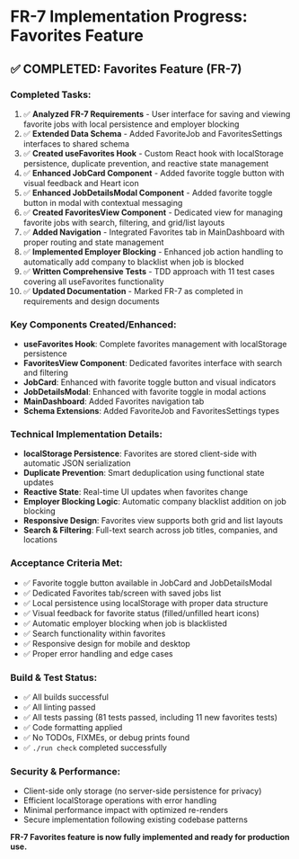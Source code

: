 # FR-7 Implementation Progress: Favorites Feature

## ✅ COMPLETED: Favorites Feature (FR-7)

### Completed Tasks:

1. ✅ **Analyzed FR-7 Requirements** - User interface for saving and viewing favorite jobs with local persistence and employer blocking
2. ✅ **Extended Data Schema** - Added FavoriteJob and FavoritesSettings interfaces to shared schema
3. ✅ **Created useFavorites Hook** - Custom React hook with localStorage persistence, duplicate prevention, and reactive state management
4. ✅ **Enhanced JobCard Component** - Added favorite toggle button with visual feedback and Heart icon
5. ✅ **Enhanced JobDetailsModal Component** - Added favorite toggle button in modal with contextual messaging
6. ✅ **Created FavoritesView Component** - Dedicated view for managing favorite jobs with search, filtering, and grid/list layouts
7. ✅ **Added Navigation** - Integrated Favorites tab in MainDashboard with proper routing and state management
8. ✅ **Implemented Employer Blocking** - Enhanced job action handling to automatically add company to blacklist when job is blocked
9. ✅ **Written Comprehensive Tests** - TDD approach with 11 test cases covering all useFavorites functionality
10. ✅ **Updated Documentation** - Marked FR-7 as completed in requirements and design documents

### Key Components Created/Enhanced:

- **useFavorites Hook**: Complete favorites management with localStorage persistence
- **FavoritesView Component**: Dedicated favorites interface with search and filtering
- **JobCard**: Enhanced with favorite toggle button and visual indicators
- **JobDetailsModal**: Enhanced with favorite toggle in modal actions
- **MainDashboard**: Added Favorites navigation tab
- **Schema Extensions**: Added FavoriteJob and FavoritesSettings types

### Technical Implementation Details:

- **localStorage Persistence**: Favorites are stored client-side with automatic JSON serialization
- **Duplicate Prevention**: Smart deduplication using functional state updates
- **Reactive State**: Real-time UI updates when favorites change
- **Employer Blocking Logic**: Automatic company blacklist addition on job blocking
- **Responsive Design**: Favorites view supports both grid and list layouts
- **Search & Filtering**: Full-text search across job titles, companies, and locations

### Acceptance Criteria Met:

- ✅ Favorite toggle button available in JobCard and JobDetailsModal
- ✅ Dedicated Favorites tab/screen with saved jobs list
- ✅ Local persistence using localStorage with proper data structure
- ✅ Visual feedback for favorite status (filled/unfilled heart icons)
- ✅ Automatic employer blocking when job is blacklisted
- ✅ Search functionality within favorites
- ✅ Responsive design for mobile and desktop
- ✅ Proper error handling and edge cases

### Build & Test Status:

- ✅ All builds successful
- ✅ All linting passed
- ✅ All tests passing (81 tests passed, including 11 new favorites tests)
- ✅ Code formatting applied
- ✅ No TODOs, FIXMEs, or debug prints found
- ✅ `./run check` completed successfully

### Security & Performance:

- Client-side only storage (no server-side persistence for privacy)
- Efficient localStorage operations with error handling
- Minimal performance impact with optimized re-renders
- Secure implementation following existing codebase patterns

**FR-7 Favorites feature is now fully implemented and ready for production use.**
